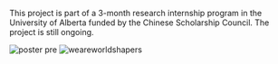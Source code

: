 This project is part of a 3-month research internship program in the University of Alberta funded by the Chinese Scholarship Council. The project is still ongoing.


![poster pre](https://github.com/user-attachments/assets/ff284f99-b100-4782-b07e-e0cec28ad572)
![weareworldshapers](https://github.com/user-attachments/assets/39145eb4-3d7e-4bbd-b364-68452094053f)
